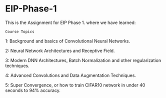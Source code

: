 # EIP-Phase-1

This is the Assignment for EIP Phase 1. where we have learned:

`Course Topics`

1: Background and basics of Convolutional Neural Networks.

2: Neural Network Architectures and Receptive Field.

3: Modern DNN Architectures, Batch Normalization and other regularization techniques.

4: Advanced Convolutions and Data Augmentation Techniques.

5: Super Convergence, or how to train CIFAR10 network in under 40 seconds to 94% accuracy.
